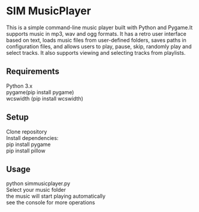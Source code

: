 **SIM MusicPlayer**
==== 
  This is a simple command-line music player built with Python and Pygame.It supports music in mp3, wav and ogg formats. It has a retro user interface based on text, loads music files from user-defined folders, saves paths in configuration files, and allows users to play, pause, skip, randomly play and select tracks. It also supports viewing and selecting tracks from playlists.

Requirements
-------  
  Python 3.x<br>
  pygame(pip install pygame)<br>
  wcswidth (pip install wcswidth)

Setup
-------  
  Clone repository<br>
  Install dependencies:<br>
  pip install pygame<br>
  pip install pillow

Usage
-------  
  python simmusicplayer.py<br>
  Select your music folder<br>
  the music will start playing automatically<br>
  see the console for more operations

    
 

